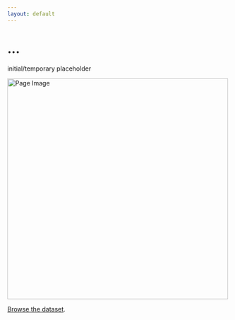 ```yaml
---
layout: default
---
```


# ...
initial/temporary placeholder
  
 <img src="https://drive.google.com/thumbnail?id=1uTwbW5jrwS7s80ChtzwjefIILOC_T15P" alt="Page Image" height="500px">
    <br>

[Browse the dataset](./dataset_gallery.html).

